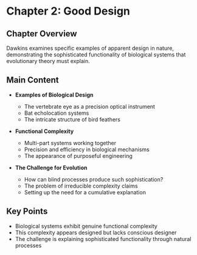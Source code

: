 # Chapter 2: Good Design

## Chapter Overview
Dawkins examines specific examples of apparent design in nature, demonstrating the sophisticated functionality of biological systems that evolutionary theory must explain.

## Main Content
- **Examples of Biological Design**
  - The vertebrate eye as a precision optical instrument
  - Bat echolocation systems
  - The intricate structure of bird feathers

- **Functional Complexity**
  - Multi-part systems working together
  - Precision and efficiency in biological mechanisms
  - The appearance of purposeful engineering

- **The Challenge for Evolution**
  - How can blind processes produce such sophistication?
  - The problem of irreducible complexity claims
  - Setting up the need for a cumulative explanation

## Key Points
- Biological systems exhibit genuine functional complexity
- This complexity appears designed but lacks conscious designer
- The challenge is explaining sophisticated functionality through natural processes